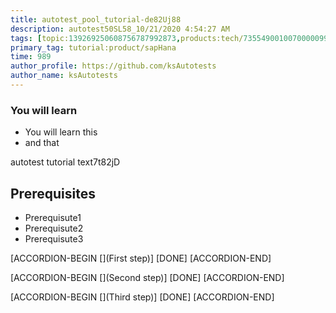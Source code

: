 ```yaml
---
title: autotest_pool_tutorial-de82Uj88
description: autotest50SL58_10/21/2020 4:54:27 AM
tags: [topic:139269250608756787992873,products:tech/73554900100700000996,tutorial:experience/advanced]
primary_tag: tutorial:product/sapHana
time: 989
author_profile: https://github.com/ksAutotests
author_name: ksAutotests
---
```

### You will learn
- You will learn this
- and that

autotest tutorial text7t82jD

## Prerequisites
- Prerequisute1
- Prerequisute2
- Prerequisute3

[ACCORDION-BEGIN [](First step)]
[DONE]
[ACCORDION-END]

[ACCORDION-BEGIN [](Second step)]
[DONE]
[ACCORDION-END]

[ACCORDION-BEGIN [](Third step)]
[DONE]
[ACCORDION-END]

